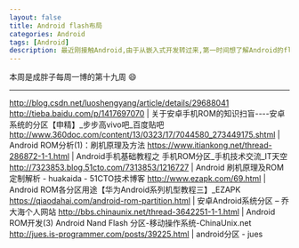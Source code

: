 ```yaml
---
layout: false
title: Android flash布局
categories: Android
tags: [Android]
description: 最近刚接触Android,由于从嵌入式开发转过来,第一时间想了解Android的flash布局.本文即来源于此.
---
```


本周是成胖子每周一博的第十九周 :smile:

---

<!--more-->

http://blog.csdn.net/luoshengyang/article/details/29688041
http://tieba.baidu.com/p/1417697070 | 关于安卓手机ROM的知识扫盲----安卓系统的分区【申精】_步步高vivo吧_百度贴吧
http://www.360doc.com/content/13/0323/17/7044580_273449175.shtml | Android ROM分析(1)：刷机原理及方法
https://www.itiankong.net/thread-286872-1-1.html | Android手机基础教程之 手机ROM分区_手机技术交流_IT天空
http://7323853.blog.51cto.com/7313853/1216727 | Android 刷机原理及ROM定制解析 - huakaida - 51CTO技术博客
http://www.ezapk.com/69.html | Android ROM各分区用途【华为Android系列机型教程三】_EZAPK
https://qiaodahai.com/android-rom-partition.html | 安卓Android系统分区 – 乔大海个人网站
http://bbs.chinaunix.net/thread-3642251-1-1.html | Android ROM开发(3) Android Nand Flash 分区-移动操作系统-ChinaUnix.net
http://jues.is-programmer.com/posts/39225.html | android分区 - jues
